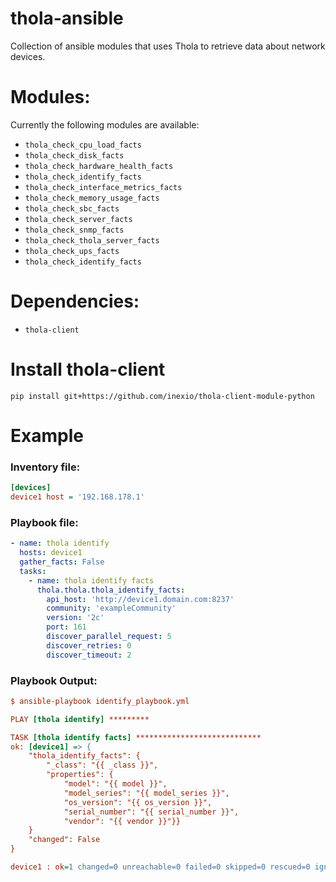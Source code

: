 # thola-ansible

Collection of ansible modules that uses Thola to retrieve data about network devices.

# Modules:
Currently the following modules are available:

- ``thola_check_cpu_load_facts``
- ``thola_check_disk_facts``
- ``thola_check_hardware_health_facts``
- ``thola_check_identify_facts``
- ``thola_check_interface_metrics_facts``
- ``thola_check_memory_usage_facts``
- ``thola_check_sbc_facts``
- ``thola_check_server_facts``
- ``thola_check_snmp_facts``
- ``thola_check_thola_server_facts``
- ``thola_check_ups_facts``
- ``thola_check_identify_facts``

# Dependencies:
- ``thola-client``

# Install thola-client
``pip install git+https://github.com/inexio/thola-client-module-python``

# Example
### Inventory file:
```INI
[devices]
device1 host = '192.168.178.1'
```
### Playbook file:
```YAML
- name: thola identify
  hosts: device1
  gather_facts: False
  tasks:
    - name: thola identify facts
      thola.thola.thola_identify_facts:
        api_host: 'http://device1.domain.com:8237'
        community: 'exampleCommunity'
        version: '2c'
        port: 161
        discover_parallel_request: 5
        discover_retries: 0
        discover_timeout: 2
```

### Playbook Output:
```INI
$ ansible-playbook identify_playbook.yml

PLAY [thola identify] *********

TASK [thola identify facts] ****************************
ok: [device1] => {
    "thola_identify_facts": {
        "_class": "{{ _class }}",
        "properties": {
            "model": "{{ model }}",
            "model_series": "{{ model_series }}",
            "os_version": "{{ os_version }}",
            "serial_number": "{{ serial_number }}",
            "vendor": "{{ vendor }}"}}
    }
    "changed": False
}

device1 : ok=1 changed=0 unreachable=0 failed=0 skipped=0 rescued=0 ignored=0
```

